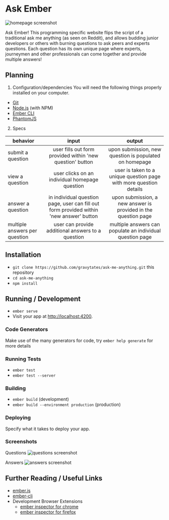 # Ask Ember
![homepage screenshot](/assets/images/homescreen.png)

Ask Ember! This programming specific website flips the script of a traditional ask me anything (as seen on Reddit), and allows budding junior developers or others with burning questions to ask peers and experts questions. Each question has its own unique page where experts, journeymen and other professionals can come together and provide multiple answers!

## Planning

1. Configuration/dependencies
You will need the following things properly installed on your computer.

* [Git](https://git-scm.com/)
* [Node.js](https://nodejs.org/) (with NPM)
* [Ember CLI](https://ember-cli.com/)
* [PhantomJS](http://phantomjs.org/)

2. Specs

| behavior |  input   |  output  |
|----------|:--------:|:--------:|
|submit a question|user fills out form provided within 'new question' button|upon submission, new question is populated on homepage|
|view a question|user clicks on an individual homepage question|user is taken to a unique question page with more question details|
|answer a question|in individual question page, user can fill out form provided within 'new answer' button|upon submission, a new answer is provided in the question page|
|multiple answers per question|user can provide additional answers to a question|multiple answers can populate an individual question page|


## Installation

* `git clone https://github.com/gravytates/ask-me-anything.git` this repository
* `cd ask-me-anything`
* `npm install`

## Running / Development

* `ember serve`
* Visit your app at [http://localhost:4200](http://localhost:4200).

### Code Generators

Make use of the many generators for code, try `ember help generate` for more details

### Running Tests

* `ember test`
* `ember test --server`

### Building

* `ember build` (development)
* `ember build --environment production` (production)

### Deploying

Specify what it takes to deploy your app.

### Screenshots
Questions
![questions screenshot](/assets/images/questions.png)

Answers
![answers screenshot](/assets/images/answers.png)


## Further Reading / Useful Links

* [ember.js](http://emberjs.com/)
* [ember-cli](https://ember-cli.com/)
* Development Browser Extensions
  * [ember inspector for chrome](https://chrome.google.com/webstore/detail/ember-inspector/bmdblncegkenkacieihfhpjfppoconhi)
  * [ember inspector for firefox](https://addons.mozilla.org/en-US/firefox/addon/ember-inspector/)
